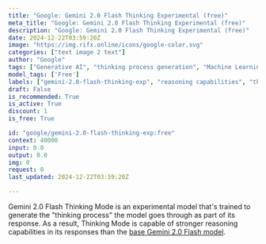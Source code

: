 ```yaml
---
title: "Google: Gemini 2.0 Flash Thinking Experimental (free)"
meta_title: "Google: Gemini 2.0 Flash Thinking Experimental (free)"
description: "Google: Gemini 2.0 Flash Thinking Experimental (free)"
date: 2024-12-22T03:59:20Z
image: "https://img.rifx.online/icons/google-color.svg"
categories: ["text image 2 text"]
author: "Google"
tags: ["Generative AI", "thinking process generation", "Machine Learning", "Natural Language Processing", "advanced reasoning", "Free", "Data Science", "Chatbots", "reasoning capabilities", "gemini-2.0-flash-thinking-exp", "experimental AI model", "Google"]
model_tags: ['Free']
labels: ["gemini-2.0-flash-thinking-exp", "reasoning capabilities", "thinking process generation", "experimental AI model", "advanced reasoning"]
draft: False
is_recommended: True
is_active: True
discount: 1
is_free: True

id: "google/gemini-2.0-flash-thinking-exp:free"
context: 40000
input: 0.0
output: 0.0
img: 0
request: 0
last_updated: 2024-12-22T03:59:20Z

---
```


Gemini 2.0 Flash Thinking Mode is an experimental model that's trained to generate the "thinking process" the model goes through as part of its response. As a result, Thinking Mode is capable of stronger reasoning capabilities in its responses than the [base Gemini 2.0 Flash model](/google/gemini-2.0-flash-exp).

